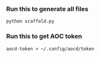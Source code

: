 ### Run this to generate all files

    python scaffold.py

### Run this to get AOC token

    aocd-token > ~/.config/aocd/token
